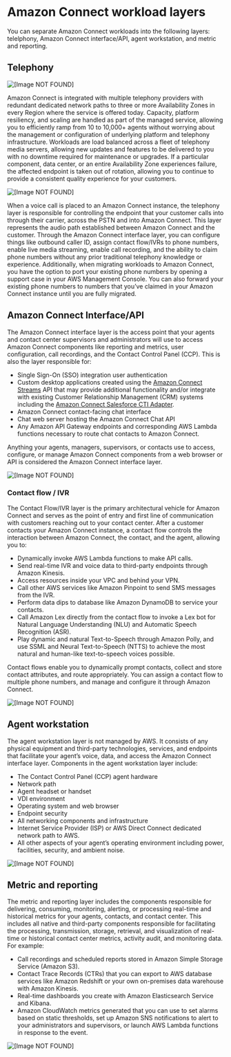 # Amazon Connect workload layers<a name="workload-layers"></a>

You can separate Amazon Connect workloads into the following layers: telelphony, Amazon Connect interface/API, agent workstation, and metric and reporting\. 

## Telephony<a name="workload-layers-telephony"></a>

![\[Image NOT FOUND\]](http://docs.aws.amazon.com/connect/latest/adminguide/images/architecture/telephony.png)

 Amazon Connect is integrated with multiple telephony providers with redundant dedicated network paths to three or more Availability Zones in every Region where the service is offered today\. Capacity, platform resiliency, and scaling are handled as part of the managed service, allowing you to efficiently ramp from 10 to 10,000\+ agents without worrying about the management or configuration of underlying platform and telephony infrastructure\. Workloads are load balanced across a fleet of telephony media servers, allowing new updates and features to be delivered to you with no downtime required for maintenance or upgrades\. If a particular component, data center, or an entire Availability Zone experiences failure, the affected endpoint is taken out of rotation, allowing you to continue to provide a consistent quality experience for your customers\.

![\[Image NOT FOUND\]](http://docs.aws.amazon.com/connect/latest/adminguide/images/architecture/telephony2.png)

When a voice call is placed to an Amazon Connect instance, the telephony layer is responsible for controlling the endpoint that your customer calls into through their carrier, across the PSTN and into Amazon Connect\. This layer represents the audio path established between Amazon Connect and the customer\. Through the Amazon Connect interface layer, you can configure things like outbound caller ID, assign contact flow/IVRs to phone numbers, enable live media streaming, enable call recording, and the ability to claim phone numbers without any prior traditional telephony knowledge or experience\. Additionally, when migrating workloads to Amazon Connect, you have the option to port your existing phone numbers by opening a support case in your AWS Management Console\. You can also forward your existing phone numbers to numbers that you’ve claimed in your Amazon Connect instance until you are fully migrated\.

## Amazon Connect Interface/API<a name="connectinterface-api"></a>

The Amazon Connect interface layer is the access point that your agents and contact center supervisors and administrators will use to access Amazon Connect components like reporting and metrics, user configuration, call recordings, and the Contact Control Panel \(CCP\)\. This is also the layer responsible for:
+ Single Sign\-On \(SSO\) integration user authentication
+ Custom desktop applications created using the [Amazon Connect Streams](https://github.com/aws/amazon-connect-streams) API that may provide additional functionality and/or integrate with existing Customer Relationship Management \(CRM\) systems including the [Amazon Connect Salesforce CTI Adapter](salesforce-integration.md)\. 
+ Amazon Connect contact\-facing chat interface
+ Chat web server hosting the Amazon Connect Chat API
+ Any Amazon API Gateway endpoints and corresponding AWS Lambda functions necessary to route chat contacts to Amazon Connect\. 

Anything your agents, managers, supervisors, or contacts use to access, configure, or manage Amazon Connect components from a web browser or API is considered the Amazon Connect interface layer\.

![\[Image NOT FOUND\]](http://docs.aws.amazon.com/connect/latest/adminguide/images/architecture/connectinterface.png)

### Contact flow / IVR<a name="contactflowivr"></a>

The Contact Flow/IVR layer is the primary architectural vehicle for Amazon Connect and serves as the point of entry and first line of communication with customers reaching out to your contact center\. After a customer contacts your Amazon Connect instance, a contact flow controls the interaction between Amazon Connect, the contact, and the agent, allowing you to:
+ Dynamically invoke AWS Lambda functions to make API calls\.
+ Send real\-time IVR and voice data to third\-party endpoints through Amazon Kinesis\.
+ Access resources inside your VPC and behind your VPN\.
+ Call other AWS services like Amazon Pinpoint to send SMS messages from the IVR\.
+ Perform data dips to database like Amazon DynamoDB to service your contacts\.
+ Call Amazon Lex directly from the contact flow to invoke a Lex bot for Natural Language Understanding \(NLU\) and Automatic Speech Recognition \(ASR\)\.
+ Play dynamic and natural Text\-to\-Speech through Amazon Polly, and use SSML and Neural Text\-to\-Speech \(NTTS\) to achieve the most natural and human\-like text\-to\-speech voices possible\.

Contact flows enable you to dynamically prompt contacts, collect and store contact attributes, and route appropriately\. You can assign a contact flow to multiple phone numbers, and manage and configure it through Amazon Connect\.

![\[Image NOT FOUND\]](http://docs.aws.amazon.com/connect/latest/adminguide/images/architecture/contactflowivr.png)

## Agent workstation<a name="workload-layers-agent-workstation"></a>

The agent workstation layer is not managed by AWS\. It consists of any physical equipment and third\-party technologies, services, and endpoints that facilitate your agent’s voice, data, and access the Amazon Connect interface layer\. Components in the agent workstation layer include:
+ The Contact Control Panel \(CCP\) agent hardware
+ Network path
+ Agent headset or handset
+ VDI environment
+ Operating system and web browser
+ Endpoint security
+ All networking components and infrastructure
+ Internet Service Provider \(ISP\) or AWS Direct Connect dedicated network path to AWS\. 
+ All other aspects of your agent’s operating environment including power, facilities, security, and ambient noise\. 

![\[Image NOT FOUND\]](http://docs.aws.amazon.com/connect/latest/adminguide/images/architecture/agentworkstation.png)

## Metric and reporting<a name="workload-layers-metric-reporting"></a>

The metric and reporting layer includes the components responsible for delivering, consuming, monitoring, alerting, or processing real\-time and historical metrics for your agents, contacts, and contact center\. This includes all native and third\-party components responsible for facilitating the processing, transmission, storage, retrieval, and visualization of real\-time or historical contact center metrics, activity audit, and monitoring data\. For example:
+ Call recordings and scheduled reports stored in Amazon Simple Storage Service \(Amazon S3\)\.
+ Contact Trace Records \(CTRs\) that you can export to AWS database services like Amazon Redshift or your own on\-premises data warehouse with Amazon Kinesis\. 
+ Real\-time dashboards you create with Amazon Elasticsearch Service and Kibana\.
+ Amazon CloudWatch metrics generated that you can use to set alarms based on static thresholds, set up Amazon SNS notifications to alert to your administrators and supervisors, or launch AWS Lambda functions in response to the event\. 

![\[Image NOT FOUND\]](http://docs.aws.amazon.com/connect/latest/adminguide/images/architecture/metricandreporting.png)